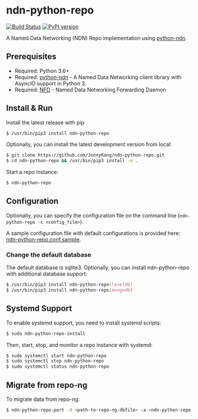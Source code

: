 # ndn-python-repo

[![Build Status](https://travis-ci.org/JonnyKong/ndn-python-repo.svg?branch=master)](https://travis-ci.org/JonnyKong/ndn-python-repo) [![PyPI version](https://badge.fury.io/py/ndn-python-repo.svg)](https://badge.fury.io/py/ndn-python-repo)

A Named Data Networking (NDN) Repo implementation using [python-ndn](https://github.com/zjkmxy/python-ndn).

## Prerequisites

* Required: Python 3.6+
* Required: [python-ndn](https://github.com/zjkmxy/python-ndn) - A Named Data Networking client library with AsyncIO support in Python 3.
* Required: [NFD](https://github.com/named-data/NFD) - Named Data Networking Forwarding Daemon

## Install & Run

Install the latest release with pip

```bash
$ /usr/bin/pip3 install ndn-python-repo
```
Optionally, you can install the latest development version from local:
```bash
$ git clone https://github.com/JonnyKong/ndn-python-repo.git
$ cd ndn-python-repo && /usr/bin/pip3 install -e .
```
Start a repo instance:

```bash
$ ndn-python-repo
```

## Configuration

Optionally, you can specify the configuration file on the command line (`ndn-python-repo -c <config_file>`). 

A sample configuration file with default configurations is provided here: [ndn-python-repo.conf.sample](ndn_python_repo/ndn-python-repo.conf.sample).

### Change the default database

The default database is sqlite3. Optionally, you can install ndn-python-repo with additional database support:

```bash
$ /usr/bin/pip3 install ndn-python-repo[leveldb]
$ /usr/bin/pip3 install ndn-python-repo[mongodb]
```

## Systemd Support

To enable systemd support, you need to install systemd scripts:
```bash
$ sudo ndn-python-repo-install
```

Then, start, stop, and monitor a repo instance with systemd:

```bash
$ sudo systemctl start ndn-python-repo
$ sudo systemctl stop ndn-python-repo
$ sudo systemctl status ndn-python-repo
```

## Migrate from repo-ng

To migrate data from repo-ng:

```bash
$ ndn-python-repo-port -d <path-to-repo-ng-dbfile> -a <ndn-python-repo-ipaddr> -p <ndn-python-repo-port>
```


